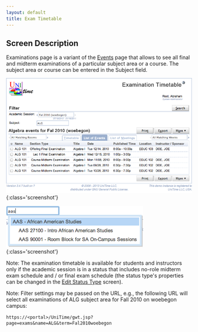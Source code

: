 ```yaml
---
layout: default
title: Exam Timetable
---
```



## Screen Description


 Examinations page is a variant of the [Events](http://help34.unitime.org/Events) page that allows to see all final and midterm examinations of a particular subject area or a course. The subject area or course can be entered in the Subject field.


![Exam Timetable](images/exam-timetable-1.png){:class='screenshot'}


![Exam Timetable](images/exam-timetable-2.png){:class='screenshot'}


 Note: The examination timetable is available for students and instructors only if the academic session is in a status that includes no-role midterm exam schedule and / or final exam schedule (the status type's properties can be changed in the [Edit Status Type](edit-status-type) screen).


 Note: Filter settings may be passed on the URL, e.g., the following URL will select all examinations of ALG subject area for Fall 2010 on woebegon campus:
```
https://<portal>/UniTime/gwt.jsp?page=exams&name=ALG&term=Fal2010woebegon
```

